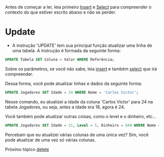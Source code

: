 Antes de começar a ler, leia primeiro [Insert](https://github.com/CarlinCV/sqlite-tutorial/blob/main/Extra/insert.md) e [Select](https://github.com/CarlinCV/sqlite-tutorial/blob/main/Extra/select.md) para compreender o contexto do que estiver escrito abaixo e não se perder.

# Update
- A instrução 'UPDATE' tem sua principal função atualizar uma linha de uma tabela. A instrução é formada da seguinte forma:
```sql
UPDATE Tabela SET Coluna = Valor WHERE Referência;
```
Sobre os parâmetros, se você não sabe, leia [insert](https://github.com/CarlinCV/sqlite-tutorial/blob/main/Extra/insert.md) e também [select](https://github.com/CarlinCV/sqlite-tutorial/blob/main/Extra/select.md) que irá compreender.

Dessa forma, você pode atualizar linhas e dados da seguinte forma:
```sql
UPDATE Jogadores SET Idade = 24 WHERE Nome = 'Carlos Victor';
```
Nesse comando, eu atualizei a idade da coluna 'Carlos Victor' para 24 na tabela Jogadores, ou seja, antes a idade era 18, agora é 24.

Você também pode atualizar outras coisas, como o level e o dinheiro, etc...
```sql
UPDATE Jogadores SET Idade = 21, Level = 5, Dinheiro = 840 WHERE Nome = 'Carlos Victor';
```
Percebam que eu atualizei várias colunas de uma única vez? Sim, você pode atualizar de uma vez só várias colunas.

Próximo tópico [delete](https://github.com/CarlinCV/sqlite-tutorial/blob/main/Extra/delete.md)